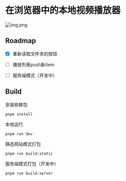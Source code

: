# 在浏览器中的本地视频播放器

![img.png](asset/img.png)


## Roadmap

- [x] 重新读取文件夹的按钮
- [ ] 播放列表push新item
- [ ] 服务端模式（开发中）


## Build
安装依赖包
```shell
pnpm install
```
本地运行
```shell
pnpm run dev
```
静态网站模式打包
```shell
pnpm run build:static
```
服务端模式打包（开发中）
```shell
pnpm run build:server
```